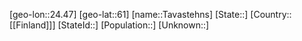 ﻿---
location: [61,24.47]
type: City
tags:
- geo/City


SpocWebEntityId: 34781
isDeleted: false
confidential: public

---
[geo-lon::24.47]
[geo-lat::61]
[name::Tavastehns]
[State::]
[Country::[[Finland]]]
[StateId::]
[Population::]
[Unknown::]

